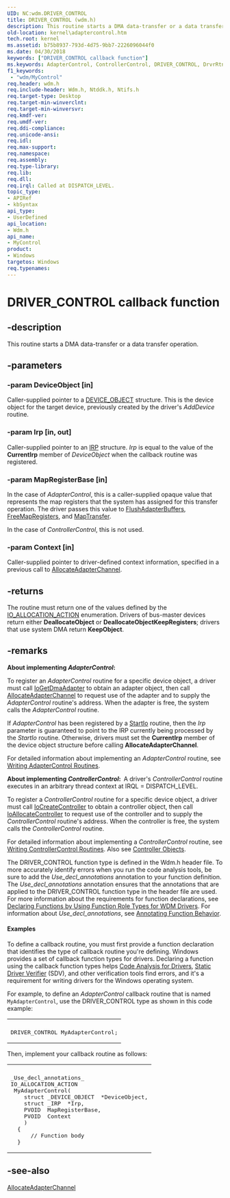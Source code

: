 ```yaml
---
UID: NC:wdm.DRIVER_CONTROL
title: DRIVER_CONTROL (wdm.h)
description: This routine starts a DMA data-transfer or a data transfer operation.
old-location: kernel\adaptercontrol.htm
tech.root: kernel
ms.assetid: b75b8937-793d-4d75-9bb7-2226096044f0
ms.date: 04/30/2018
keywords: ["DRIVER_CONTROL callback function"]
ms.keywords: AdapterControl, ControllerControl, DRIVER_CONTROL, DrvrRtns_1e3fb66d-8977-4894-a3ac-d310fdfa6515.xml, MyControl, MyControl routine [Kernel-Mode Driver Architecture], kernel.adaptercontrol, wdm/MyControl
f1_keywords:
 - "wdm/MyControl"
req.header: wdm.h
req.include-header: Wdm.h, Ntddk.h, Ntifs.h
req.target-type: Desktop
req.target-min-winverclnt: 
req.target-min-winversvr: 
req.kmdf-ver: 
req.umdf-ver: 
req.ddi-compliance: 
req.unicode-ansi: 
req.idl: 
req.max-support: 
req.namespace: 
req.assembly: 
req.type-library: 
req.lib: 
req.dll: 
req.irql: Called at DISPATCH_LEVEL.
topic_type:
- APIRef
- kbSyntax
api_type:
- UserDefined
api_location:
- Wdm.h
api_name:
- MyControl
product:
- Windows
targetos: Windows
req.typenames: 
---
```


# DRIVER_CONTROL callback function


## -description


This routine starts a DMA data-transfer or a data transfer operation. 


## -parameters




### -param DeviceObject [in]

Caller-supplied pointer to a <a href="https://docs.microsoft.com/windows-hardware/drivers/ddi/wdm/ns-wdm-_device_object">DEVICE_OBJECT</a> structure. This is the device object for the target device, previously created by the driver's <i>AddDevice</i> routine.


### -param Irp [in, out]

Caller-supplied pointer to an <a href="https://docs.microsoft.com/windows-hardware/drivers/ddi/wdm/ns-wdm-_irp">IRP</a> structure. <i>Irp</i> is equal to the value of the <b>CurrentIrp</b> member of <i>DeviceObject</i> when the callback routine was registered.


### -param MapRegisterBase [in]

In the case of <i>AdapterControl</i>, this is a caller-supplied opaque value that represents  the map registers that the system has assigned for this transfer operation. The driver passes this value to <a href="https://docs.microsoft.com/windows-hardware/drivers/ddi/wdm/nc-wdm-pflush_adapter_buffers">FlushAdapterBuffers</a>, <a href="https://docs.microsoft.com/windows-hardware/drivers/ddi/wdm/nc-wdm-pfree_map_registers">FreeMapRegisters</a>, and <a href="https://docs.microsoft.com/windows-hardware/drivers/ddi/wdm/nc-wdm-pmap_transfer">MapTransfer</a>.

In the case of <i>ControllerControl</i>, this is not used.


### -param Context [in]

Caller-supplied pointer to driver-defined context information, specified in a previous call to <a href="https://docs.microsoft.com/windows-hardware/drivers/ddi/wdm/nc-wdm-pallocate_adapter_channel">AllocateAdapterChannel</a>.


## -returns



The routine must return one of the values defined by the <a href="https://docs.microsoft.com/windows-hardware/drivers/ddi/wdm/ne-wdm-_io_allocation_action">IO_ALLOCATION_ACTION</a> enumeration. Drivers of bus-master devices return either <b>DeallocateObject</b> or <b>DeallocateObjectKeepRegisters</b>; drivers that use system DMA return <b>KeepObject</b>.




## -remarks



<b>About implementing <i>AdapterControl</i>:  </b><p class="note">To register an <i>AdapterControl</i> routine for a specific device object, a driver must call <a href="https://docs.microsoft.com/windows-hardware/drivers/ddi/wdm/nf-wdm-iogetdmaadapter">IoGetDmaAdapter</a> to obtain an adapter object, then call <a href="https://docs.microsoft.com/windows-hardware/drivers/ddi/wdm/nc-wdm-pallocate_adapter_channel">AllocateAdapterChannel</a> to request use of the adapter and to supply the <i>AdapterControl</i> routine's address. When the adapter is free, the system calls the <i>AdapterControl</i> routine.

<p class="note">If <i>AdapterControl</i> has been registered by a <a href="https://docs.microsoft.com/windows-hardware/drivers/ddi/wdm/nc-wdm-driver_startio">StartIo</a> routine, then the <i>Irp</i> parameter is guaranteed to point to the IRP currently being processed by the <i>StartIo</i> routine. Otherwise, drivers must set the <b>CurrentIrp</b> member of the device object structure before calling <b>AllocateAdapterChannel</b>.

<p class="note">For detailed information about implementing an <i>AdapterControl</i> routine, see <a href="https://docs.microsoft.com/windows-hardware/drivers/kernel/writing-adaptercontrol-routines">Writing AdapterControl Routines</a>.



<b>About implementing <i>ControllerControl</i>:  </b>A driver's <i>ControllerControl</i> routine executes in an arbitrary thread context at IRQL = DISPATCH_LEVEL.

To register a <i>ControllerControl</i> routine for a specific device object, a driver must call <a href="https://docs.microsoft.com/windows-hardware/drivers/ddi/ntddk/nf-ntddk-iocreatecontroller">IoCreateController</a> to obtain a controller object, then call <a href="https://docs.microsoft.com/windows-hardware/drivers/ddi/ntddk/nf-ntddk-ioallocatecontroller">IoAllocateController</a> to request use of the controller and to supply the <i>ControllerControl</i> routine's address. When the controller is free, the system calls the <i>ControllerControl</i> routine.

For detailed information about implementing a <i>ControllerControl</i> routine, see <a href="https://docs.microsoft.com/windows-hardware/drivers/kernel/writing-controllercontrolroutines">Writing ControllerControl Routines</a>. Also see <a href="https://docs.microsoft.com/windows-hardware/drivers/kernel/using-controller-objects">Controller Objects</a>.



The DRIVER_CONTROL function type is defined in the Wdm.h header file. To more accurately identify errors when you run the code analysis tools, be sure to add the _Use_decl_annotations_ annotation to your function definition. The _Use_decl_annotations_ annotation ensures that the annotations that are applied to the DRIVER_CONTROL function type in the header file are used. For more information about the requirements for function declarations, see <a href="https://docs.microsoft.com/windows-hardware/drivers/devtest/declaring-functions-using-function-role-types-for-wdm-drivers">Declaring Functions by Using Function Role Types for WDM Drivers</a>. For information about _Use_decl_annotations_, see <a href="https://go.microsoft.com/fwlink/p/?linkid=286697">Annotating Function Behavior</a>.


#### Examples

To define a callback routine, you must first provide a function declaration that identifies the type of callback routine you're defining. Windows provides a set of callback function types for drivers. Declaring a function using the callback function types helps <a href="https://docs.microsoft.com/windows-hardware/drivers/devtest/code-analysis-for-drivers">Code Analysis for Drivers</a>, <a href="https://docs.microsoft.com/windows-hardware/drivers/devtest/static-driver-verifier">Static Driver Verifier</a> (SDV), and other verification tools find errors, and it's a requirement for writing drivers for the Windows operating system.

For example, to define an <i>AdapterControl</i> callback routine that is named <code>MyAdapterControl</code>, use the DRIVER_CONTROL type as shown in this code example:

<div class="code"><span codelanguage=""><table>
<tr>
<th></th>
</tr>
<tr>
<td>
<pre>DRIVER_CONTROL MyAdapterControl;</pre>
</td>
</tr>
</table></span></div>
Then, implement your callback routine as follows:

<div class="code"><span codelanguage=""><table>
<tr>
<th></th>
</tr>
<tr>
<td>
<pre>_Use_decl_annotations_
IO_ALLOCATION_ACTION
 MyAdapterControl(
    struct _DEVICE_OBJECT  *DeviceObject,
    struct _IRP  *Irp,
    PVOID  MapRegisterBase,
    PVOID  Context
    )
  {
      // Function body
  }</pre>
</td>
</tr>
</table></span></div>



## -see-also




<a href="https://docs.microsoft.com/windows-hardware/drivers/ddi/wdm/nc-wdm-pallocate_adapter_channel">AllocateAdapterChannel</a>
 

 

